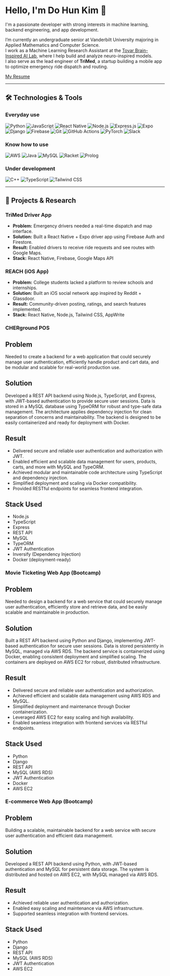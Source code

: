 # Hello, I'm Do Hun Kim 👋

I'm a passionate developer with strong interests in machine learning, backend engineering, and app development.

I’m currently an undergraduate senior at Vanderbilt University majoring in Applied Mathematics and Computer Science.  
I work as a Machine Learning Research Assistant at the [Tovar Brain-Inspired AI Lab](https://tovarlab.org/), where I help build and analyze neuro-inspired models.  
I also serve as the lead engineer of **TriMed**, a startup building a mobile app to optimize emergency ride dispatch and routing.

[My Resume](./Do_Hun_Kim_Resume.pdf)

---

## 🛠️ Technologies & Tools

### Everyday use
![Python](https://img.shields.io/badge/Python-3776AB?style=flat&logo=python&logoColor=white)
![JavaScript](https://img.shields.io/badge/JavaScript-F7DF1E?style=flat&logo=javascript&logoColor=black)
![React Native](https://img.shields.io/badge/React_Native-20232A?style=flat&logo=react&logoColor=61DAFB)
![Node.js](https://img.shields.io/badge/Node.js-339933?style=flat&logo=node.js&logoColor=white)
![Express.js](https://img.shields.io/badge/Express.js-000000?style=flat&logo=express&logoColor=white)
![Expo](https://img.shields.io/badge/Expo-000020?style=flat&logo=expo&logoColor=white)
![Django](https://img.shields.io/badge/Django-092E20?style=flat&logo=django&logoColor=white)
![Firebase](https://img.shields.io/badge/Firebase-FFCA28?style=flat&logo=firebase&logoColor=black)
![Git](https://img.shields.io/badge/Git-F05032?style=flat&logo=git&logoColor=white)
![GitHub Actions](https://img.shields.io/badge/GitHub_Actions-2088FF?style=flat&logo=github-actions&logoColor=white)
![PyTorch](https://img.shields.io/badge/PyTorch-EE4C2C?style=flat&logo=pytorch&logoColor=white)
![Slack](https://img.shields.io/badge/Slack-4A154B?style=flat&logo=slack&logoColor=white)

### Know how to use
![AWS](https://img.shields.io/badge/AWS-232F3E?style=flat&logo=amazon-aws&logoColor=white)
![Java](https://img.shields.io/badge/Java-007396?style=flat&logo=java&logoColor=white)
![MySQL](https://img.shields.io/badge/MySQL-4479A1?style=flat&logo=mysql&logoColor=white)
![Racket](https://img.shields.io/badge/Racket-9F1D20?style=flat&logo=racket&logoColor=white)
![Prolog](https://img.shields.io/badge/Prolog-742F2F?style=flat&logo=swipl&logoColor=white)

### Under development
![C++](https://img.shields.io/badge/C++-00599C?style=flat&logo=c%2B%2B&logoColor=white)
![TypeScript](https://img.shields.io/badge/TypeScript-3178C6?style=flat&logo=typescript&logoColor=white)
![Tailwind CSS](https://img.shields.io/badge/Tailwind_CSS-38B2AC?style=flat&logo=tailwind-css&logoColor=white)


---

## 📌 Projects & Research

### TriMed Driver App
- **Problem:** Emergency drivers needed a real-time dispatch and map interface.
- **Solution:** Built a React Native + Expo driver app using Firebase Auth and Firestore.
- **Result:** Enabled drivers to receive ride requests and see routes with Google Maps.
- **Stack:** React Native, Firebase, Google Maps API

### REACH (iOS App)
- **Problem:** College students lacked a platform to review schools and internships.
- **Solution:** Built an iOS social network app inspired by Reddit + Glassdoor.
- **Result:** Community-driven posting, ratings, and search features implemented.
- **Stack:** React Native, Node.js, Tailwind CSS, AppWrite

### CHERground POS
## Problem
Needed to create a backend for a web application that could securely manage user authentication, efficiently handle product and cart data, and be modular and scalable for real-world production use.

## Solution
Developed a REST API backend using Node.js, TypeScript, and Express, with JWT-based authentication to provide secure user sessions. Data is stored in a MySQL database using TypeORM for robust and type-safe data management. The architecture applies dependency injection for clean separation of concerns and maintainability. The backend is designed to be easily containerized and ready for deployment with Docker.

## Result
- Delivered secure and reliable user authentication and authorization with JWT.
- Enabled efficient and scalable data management for users, products, carts, and more with MySQL and TypeORM.
- Achieved modular and maintainable code architecture using TypeScript and dependency injection.
- Simplified deployment and scaling via Docker compatibility.
- Provided RESTful endpoints for seamless frontend integration.

## Stack Used
- Node.js
- TypeScript
- Express
- REST API
- MySQL
- TypeORM
- JWT Authentication
- Inversify (Dependency Injection)
- Docker (deployment-ready)


### Movie Ticketing Web App (Bootcamp)
## Problem
Needed to design a backend for a web service that could securely manage user authentication, efficiently store and retrieve data, and be easily scalable and maintainable in production.

## Solution
Built a REST API backend using Python and Django, implementing JWT-based authentication for secure user sessions. Data is stored persistently in MySQL, managed via AWS RDS. The backend service is containerized using Docker, enabling consistent deployment and simplified scaling. The containers are deployed on AWS EC2 for robust, distributed infrastructure.

## Result
- Delivered secure and reliable user authentication and authorization.
- Achieved efficient and scalable data management using AWS RDS and MySQL.
- Simplified deployment and maintenance through Docker containerization.
- Leveraged AWS EC2 for easy scaling and high availability.
- Enabled seamless integration with frontend services via RESTful endpoints.

## Stack Used
- Python
- Django
- REST API
- MySQL (AWS RDS)
- JWT Authentication
- Docker
- AWS EC2

### E-commerce Web App (Bootcamp)
## Problem
Building a scalable, maintainable backend for a web service with secure user authentication and efficient data management.

## Solution
Developed a REST API backend using Python, with JWT-based authentication and MySQL for persistent data storage. The system is distributed and hosted on AWS EC2, with MySQL managed via AWS RDS.

## Result
- Achieved reliable user authentication and authorization.
- Enabled easy scaling and maintenance via AWS infrastructure.
- Supported seamless integration with frontend services.

## Stack Used
- Python
- Django
- REST API
- MySQL (AWS RDS)
- JWT Authentication
- AWS EC2
